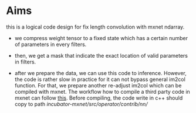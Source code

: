 # Aims
this is a logical code design for fix length convolution with mxnet ndarray. 

* we compress weight tensor to a fixed state which has a certain number of parameters in every filters.

* then, we get a mask that indicate the exact location of valid parameters in filters.

* after we prepare the data, we can use this code to inference. However, the code is rather slow in practice for it can not bypass general im2col function. For that, we prepare another re-adjust im2col which can be compiled with mxnet. The workflow how to compile a third party code in mxnet can follow [this](http://mxnet.incubator.apache.org/install/index.html?platform=Linux&language=Python&processor=GPU). Before compiling, the code write in c++ should copy to path *incubator-mxnet/src/operator/contrib/nn/*
